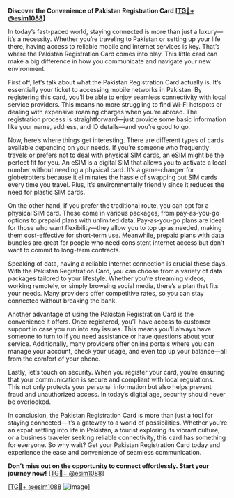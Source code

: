 **Discover the Convenience of Pakistan Registration Card [[TG💪+ @esim1088](https://t.me/s/esim1088)]**

In today’s fast-paced world, staying connected is more than just a luxury—it’s a necessity. Whether you’re traveling to Pakistan or setting up your life there, having access to reliable mobile and internet services is key. That’s where the Pakistan Registration Card comes into play. This little card can make a big difference in how you communicate and navigate your new environment.

First off, let’s talk about what the Pakistan Registration Card actually is. It’s essentially your ticket to accessing mobile networks in Pakistan. By registering this card, you’ll be able to enjoy seamless connectivity with local service providers. This means no more struggling to find Wi-Fi hotspots or dealing with expensive roaming charges when you’re abroad. The registration process is straightforward—just provide some basic information like your name, address, and ID details—and you’re good to go.

Now, here’s where things get interesting. There are different types of cards available depending on your needs. If you’re someone who frequently travels or prefers not to deal with physical SIM cards, an eSIM might be the perfect fit for you. An eSIM is a digital SIM that allows you to activate a local number without needing a physical card. It’s a game-changer for globetrotters because it eliminates the hassle of swapping out SIM cards every time you travel. Plus, it’s environmentally friendly since it reduces the need for plastic SIM cards.

On the other hand, if you prefer the traditional route, you can opt for a physical SIM card. These come in various packages, from pay-as-you-go options to prepaid plans with unlimited data. Pay-as-you-go plans are ideal for those who want flexibility—they allow you to top up as needed, making them cost-effective for short-term use. Meanwhile, prepaid plans with data bundles are great for people who need consistent internet access but don’t want to commit to long-term contracts.

Speaking of data, having a reliable internet connection is crucial these days. With the Pakistan Registration Card, you can choose from a variety of data packages tailored to your lifestyle. Whether you’re streaming videos, working remotely, or simply browsing social media, there’s a plan that fits your needs. Many providers offer competitive rates, so you can stay connected without breaking the bank.

Another advantage of using the Pakistan Registration Card is the convenience it offers. Once registered, you’ll have access to customer support in case you run into any issues. This means you’ll always have someone to turn to if you need assistance or have questions about your service. Additionally, many providers offer online portals where you can manage your account, check your usage, and even top up your balance—all from the comfort of your phone.

Lastly, let’s touch on security. When you register your card, you’re ensuring that your communication is secure and compliant with local regulations. This not only protects your personal information but also helps prevent fraud and unauthorized access. In today’s digital age, security should never be overlooked.

In conclusion, the Pakistan Registration Card is more than just a tool for staying connected—it’s a gateway to a world of possibilities. Whether you’re an expat settling into life in Pakistan, a tourist exploring its vibrant culture, or a business traveler seeking reliable connectivity, this card has something for everyone. So why wait? Get your Pakistan Registration Card today and experience the ease and convenience of seamless communication. 

**Don’t miss out on the opportunity to connect effortlessly. Start your journey now!** [[TG💪+ @esim1088](https://t.me/s/esim1088)]

[[TG💪+ @esim1088](https://t.me/s/esim1088) ![Image](https://i.postimg.cc/Y0z9fWf4/image.png)]